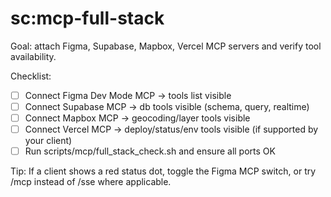 # sc:mcp-full-stack

Goal: attach Figma, Supabase, Mapbox, Vercel MCP servers and verify tool availability.

Checklist:
- [ ] Connect Figma Dev Mode MCP → tools list visible
- [ ] Connect Supabase MCP → db tools visible (schema, query, realtime)
- [ ] Connect Mapbox MCP → geocoding/layer tools visible
- [ ] Connect Vercel MCP → deploy/status/env tools visible (if supported by your client)
- [ ] Run scripts/mcp/full_stack_check.sh and ensure all ports OK

Tip: If a client shows a red status dot, toggle the Figma MCP switch, or try /mcp instead of /sse where applicable.
